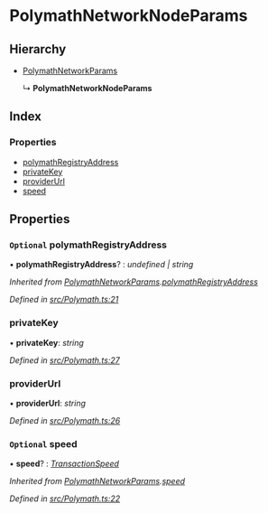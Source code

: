 # PolymathNetworkNodeParams

## Hierarchy

* [PolymathNetworkParams]()

  ↳ **PolymathNetworkNodeParams**

## Index

### Properties

* [polymathRegistryAddress]()
* [privateKey]()
* [providerUrl]()
* [speed]()

## Properties

### `Optional` polymathRegistryAddress

• **polymathRegistryAddress**? : _undefined \| string_

_Inherited from_ [_PolymathNetworkParams_]()_._[_polymathRegistryAddress_]()

_Defined in_ [_src/Polymath.ts:21_](https://github.com/PolymathNetwork/polymath-sdk/blob/550676f/src/Polymath.ts#L21)

### privateKey

• **privateKey**: _string_

_Defined in_ [_src/Polymath.ts:27_](https://github.com/PolymathNetwork/polymath-sdk/blob/550676f/src/Polymath.ts#L27)

### providerUrl

• **providerUrl**: _string_

_Defined in_ [_src/Polymath.ts:26_](https://github.com/PolymathNetwork/polymath-sdk/blob/550676f/src/Polymath.ts#L26)

### `Optional` speed

• **speed**? : [_TransactionSpeed_]()

_Inherited from_ [_PolymathNetworkParams_]()_._[_speed_]()

_Defined in_ [_src/Polymath.ts:22_](https://github.com/PolymathNetwork/polymath-sdk/blob/550676f/src/Polymath.ts#L22)

